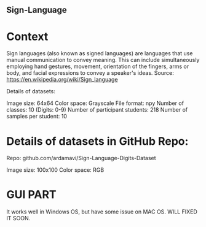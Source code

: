 ## Sign-Language

# Context

Sign languages (also known as signed languages) are languages that use manual communication to convey meaning. This can include simultaneously employing hand gestures, movement, orientation of the fingers, arms or body, and facial expressions to convey a speaker's ideas. Source: https://en.wikipedia.org/wiki/Sign_language


Details of datasets:

Image size: 64x64
Color space: Grayscale
File format: npy
Number of classes: 10 (Digits: 0-9)
Number of participant students: 218
Number of samples per student: 10

# Details of datasets in GitHub Repo:

Repo: github.com/ardamavi/Sign-Language-Digits-Dataset

Image size: 100x100
Color space: RGB

# GUI PART 
It works well in Windows OS, but have some issue on MAC OS. WILL FIXED IT SOON.
